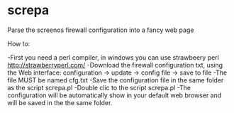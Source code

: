 screpa
======

Parse the screenos firewall configuration into a fancy web page

How to:

-First you need a perl compiler, in windows you can use strawbeery perl http://strawberryperl.com/ 
-Download the firewall configuration txt, using the Web interface: configuration -> update -> config file -> save to file
-The file MUST be named cfg.txt
-Save the configuration file in the same folder as the script screpa.pl
-Double clic to the script screpa.pl
-The configuration will be automatically show in your default web browser and will be saved in the the same folder.

